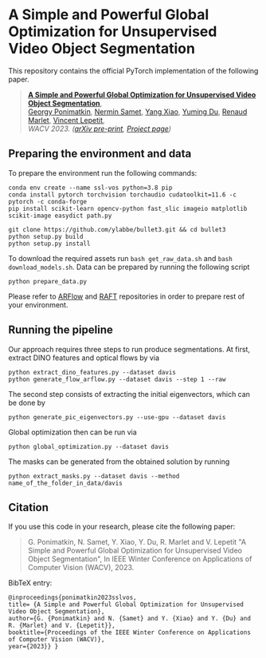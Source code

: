 <!---
<h1 align="center">
A Simple and Powerful Global Optimization for Unsupervised Video Object Segmentation
</h1>

<div align="center">
<h3>
<a href="http://ponimatkin.github.io">Georgy Ponimatkin</a>,
<a href="https://nerminsamet.github.io">Nermin Samet</a>,
 <a href="https://youngxiao13.github.io">Yang Xiao</a>,
<a href="https://dulucas.github.io/">Yuming Du</a>,
<a href="http://imagine.enpc.fr/~marletr/">Renaud Marlet</a>,
<a href="https://vincentlepetit.github.io/">Vincent Lepetit</a>
<br>
<br>
WACV: Winter Conference on Applications of Computer Vision, 2023
<br>
<br>
<a href="https://arxiv.org/abs/2209.09341">[Paper]</a>
<a href="https://ponimatkin.github.io/ssl-vos/index.html">[Project page]</a>
<br>
</h3>
</div>
-->

# A Simple and Powerful Global Optimization for Unsupervised Video Object Segmentation

This repository contains the official PyTorch implementation of the following paper.

> [**A Simple and Powerful Global Optimization for Unsupervised Video Object Segmentation**](https://arxiv.org/abs/2209.09341),            
> [Georgy Ponimatkin](http://ponimatkin.github.io), [Nermin Samet](https://nerminsamet.github.io), [Yang Xiao](https://youngxiao13.github.io), [Yuming Du](https://dulucas.github.io/), [Renaud Marlet](http://imagine.enpc.fr/~marletr/), [Vincent Lepetit](https://vincentlepetit.github.io),        
> *WACV 2023. ([arXiv pre-print](https://arxiv.org/abs/2209.09341), [Project page](https://ponimatkin.github.io/ssl-vos/index.html))*  
 
## Preparing the environment and data
To prepare the environment run the following commands: 
```
conda env create --name ssl-vos python=3.8 pip
conda install pytorch torchvision torchaudio cudatoolkit=11.6 -c pytorch -c conda-forge
pip install scikit-learn opencv-python fast_slic imageio matplotlib scikit-image easydict path.py

git clone https://github.com/ylabbe/bullet3.git && cd bullet3 
python setup.py build
python setup.py install
```
To download the required assets run `bash get_raw_data.sh` and `bash download_models.sh`. Data can be prepared by 
running the following script 
```
python prepare_data.py
```

Please refer to [ARFlow](https://github.com/lliuz/ARFlow) and [RAFT](https://github.com/princeton-vl/RAFT) repositories 
in order to prepare rest of your environment.

## Running the pipeline
Our approach requires three steps to run produce segmentations. At first, extract DINO features and optical flows by via
```
python extract_dino_features.py --dataset davis
python generate_flow_arflow.py --dataset davis --step 1 --raw
```

The second step consists of extracting the initial eigenvectors, which can be done by
```
python generate_pic_eigenvectors.py --use-gpu --dataset davis
```

Global optimization then can be run via
```
python global_optimization.py --dataset davis
```

The masks can be generated from the obtained solution by running
```
python extract_masks.py --dataset davis --method name_of_the_folder_in_data/davis
```
<!---
## License

Our code is released under the MIT License (refer to the [LICENSE](readme/LICENSE) file for details). Our codebase is built using codebase of [DINO](https://github.com/facebookresearch/dino), [ARFlow](https://github.com/lliuz/ARFlow), [RAFT](https://github.com/princeton-vl/RAFT) 
and [MoSeg](https://github.com/charigyang/motiongrouping). Please refer to the License of these works for more detail.
-->

## Citation
If you use this code in your research, please cite the following paper:

> G. Ponimatkin, N. Samet, Y. Xiao, Y. Du, R. Marlet and V. Lepetit "A Simple and Powerful Global Optimization for Unsupervised Video Object Segmentation",
> In IEEE Winter Conference on Applications of Computer Vision (WACV), 2023.

BibTeX entry:

```
@inproceedings{ponimatkin2023sslvos, 
title= {A Simple and Powerful Global Optimization for Unsupervised Video Object Segmentation}, 
author={G. {Ponimatkin} and N. {Samet} and Y. {Xiao} and Y. {Du} and R. {Marlet} and V. {Lepetit}}, 
booktitle={Proceedings of the IEEE Winter Conference on Applications of Computer Vision (WACV)}, 
year={2023}} }
```
